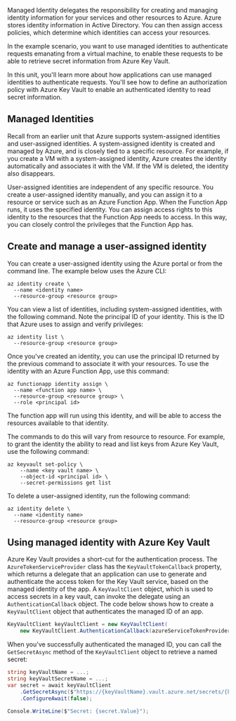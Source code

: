Managed Identity delegates the responsibility for creating and managing identity information for your services and other resources to Azure. Azure stores identity information in Active Directory. You can then assign access policies, which determine which identities can access your resources.

In the example scenario, you want to use managed identities to authenticate requests emanating from a virtual machine, to enable these requests to be able to retrieve secret information from Azure Key Vault.

In this unit, you'll learn more about how applications can use managed identities to authenticate requests. You'll see how to define an authorization policy with Azure Key Vault to enable an authenticated identity to read secret information.

## Managed Identities

Recall from an earlier unit that Azure supports system-assigned identities and user-assigned identities. A system-assigned identity is created and managed by Azure, and is closely tied to a specific resource. For example, if you create a VM with a system-assigned identity, Azure creates the identity automatically and associates it with the VM. If the VM is deleted, the identity also disappears.

User-assigned identities are independent of any specific resource. You create a user-assigned identity manually, and you can assign it to a resource or service such as an Azure Function App. When the Function App runs, it uses the specified identity. You can assign access rights to this identity to the resources that the Function App needs to access. In this way, you can closely control the privileges that the Function App has.

## Create and manage a user-assigned identity

You can create a user-assigned identity using the Azure portal or from the command line. The example below uses the Azure CLI:

```azurecli
az identity create \
  --name <identity name>
  --resource-group <resource group>
```

You can view a list of identities, including system-assigned identities, with the following command. Note the principal ID of your identity. This is the ID that Azure uses to assign and verify privileges:

```azurecli
az identity list \
  --resource-group <resource group>
```

Once you've created an identity, you can use the principal ID returned by the previous command to associate it with your resources. To use the identity with an Azure Function App, use this command:

```azurecli
az functionapp identity assign \
  --name <function app name> \
  --resource-group <resource group> \
  --role <principal id>
```

The function app will run using this identity, and will be able to access the resources available to that identity.

The commands to do this will vary from resource to resource. For example, to grant the identity the ability to read and list keys from Azure Key Vault, use the following command:

```azurecli
az keyvault set-policy \
    --name <key vault name> \
    --object-id <principal id> \
    --secret-permissions get list
```

To delete a user-assigned identity, run the following command:

```azurecli
az identity delete \
  --name <identity name>
  --resource-group <resource group>
```

## Using managed identity with Azure Key Vault

Azure Key Vault provides a short-cut for the authentication process. The `AzureTokenServiceProvider` class has the `KeyVaultTokenCallback` property, which returns a delegate that an application can use to generate and authenticate the access token for the Key Vault service, based on the managed identity of the app. A `KeyVaultClient` object, which is used to access secrets in a key vault, can invoke the delegate using an `AuthenticationCallback` object. The code below shows how to create a `KeyVaultClient` object that authenticates the managed ID of an app.

```C#
KeyVaultClient keyVaultClient = new KeyVaultClient(
    new KeyVaultClient.AuthenticationCallback(azureServiceTokenProvider.KeyVaultTokenCallback));
```

When you've successfully authenticated the managed ID, you can call the `GetSecretAsync` method of the `KeyVaultClient` object to retrieve a named secret:

```C#
string keyVaultName = ...;
string keyVaultSecretName = ...;
var secret = await keyVaultClient
    .GetSecretAsync($"https://{keyVaultName}.vault.azure.net/secrets/{keyVaultSecretName}")
    .ConfigureAwait(false);

Console.WriteLine($"Secret: {secret.Value}");
```